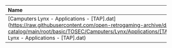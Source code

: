 |Name|Size|
|:---|---:|
|[Camputers Lynx - Applications - [TAP].dat](https://raw.githubusercontent.com/open-retrogaming-archive/dat-catalog/main/root/basic/TOSEC/Camputers/Lynx/Applications/[TAP]/Camputers Lynx - Applications - [TAP].dat)|8141|
